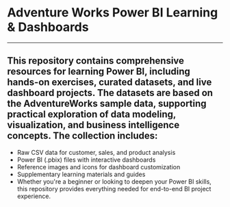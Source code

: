 # Adventure Works Power BI Learning & Dashboards
---
This repository contains comprehensive resources for learning Power BI, including hands-on exercises, curated datasets, and live dashboard projects. The datasets are based on the AdventureWorks sample data, supporting practical exploration of data modeling, visualization, and business intelligence concepts. The collection includes:
---
- Raw CSV data for customer, sales, and product analysis
- Power BI (.pbix) files with interactive dashboards
- Reference images and icons for dashboard customization
- Supplementary learning materials and guides
- Whether you're a beginner or looking to deepen your Power BI skills, this repository provides everything needed for end-to-end BI project experience.
